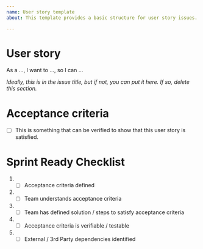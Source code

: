 ```yaml
---
name: User story template
about: This template provides a basic structure for user story issues.

---
```


# User story
As a ..., I want to ..., so I can ...

*Ideally, this is in the issue title, but if not, you can put it here. If so, delete this section.*

# Acceptance criteria

- [ ] This is something that can be verified to show that this user story is satisfied.

# Sprint Ready Checklist 
1. - [ ] Acceptance criteria defined 
2. - [ ] Team understands acceptance criteria 
3. - [ ] Team has defined solution / steps to satisfy acceptance criteria 
4. - [ ] Acceptance criteria is verifiable / testable 
5. - [ ] External / 3rd Party dependencies identified 
